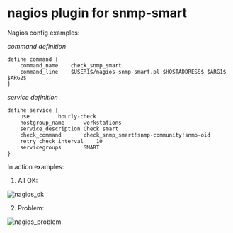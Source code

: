 # nagios plugin for snmp-smart

Nagios config examples:

_command definition_
```
define command {
	command_name	check_snmp_smart
	command_line	$USER1$/nagios-snmp-smart.pl $HOSTADDRESS$ $ARG1$ $ARG2$
}
```

_service definition_
```
define service {
	use			hourly-check
	hostgroup_name		workstations
	service_description	Check smart
	check_command		check_snmp_smart!snmp-community!snmp-oid
	retry_check_interval	10
	servicegroups		SMART
}
```


In action examples:

1) All OK: 

![nagios_ok](https://github.com/sn-x/snmp-smart/raw/master/git-homepage/nagios_ok.png)

2) Problem:

![nagios_problem](https://github.com/sn-x/snmp-smart/raw/master/git-homepage/nagios_ok.png)

